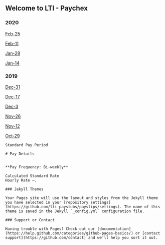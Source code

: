## Welcome to LTI - Paychex


### 2020

[Feb-25](2020/Feb-21.pdf)

[Feb-11](2020/Feb-5.pdf)

[Jan-28](2020/Jan-251.pdf)

[Jan-14](2020/Jan-141.pdf)

### 2019

[Dec-31](2020/DEC-301.pdf)

[Dec-17](2020/Dec-17.pdf)

[Dec-3](2020/Dec-3.pdf)

[Nov-26](2020/Nov-30.pdf)

[Nov-12](2020/Nov-18.pdf)

[Oct-29](2020/Oct-31.pdf)



```
Standard Pay Period

# Pay Details


**Pay Frequency: Bi-weekly**

Calculated Standard Rate
Hourly Rate —.

### Jekyll Themes

Your Pages site will use the layout and styles from the Jekyll theme you have selected in your [repository settings](https://github.com/lti-paystubs/payslips/settings). The name of this theme is saved in the Jekyll `_config.yml` configuration file.

### Support or Contact

Having trouble with Pages? Check out our [documentation](https://help.github.com/categories/github-pages-basics/) or [contact support](https://github.com/contact) and we’ll help you sort it out.
